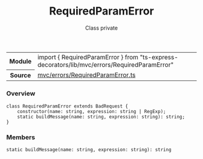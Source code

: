 <header class="symbol-info-header">    <h1 id="requiredparamerror">RequiredParamError</h1>    <label class="symbol-info-type-label class">Class</label>    <label class="api-type-label private">private</label>  </header>
<section class="symbol-info">      <table class="is-full-width">        <tbody>        <tr>          <th>Module</th>          <td>            <div class="lang-typescript">                <span class="token keyword">import</span> { RequiredParamError }                 <span class="token keyword">from</span>                 <span class="token string">"ts-express-decorators/lib/mvc/errors/RequiredParamError"</span>                            </div>          </td>        </tr>        <tr>          <th>Source</th>          <td>            <a href="https://romakita.github.io/ts-express-decorators/#//blob/v2.5.0/src/mvc/errors/RequiredParamError.ts#L0-L0">                mvc/errors/RequiredParamError.ts            </a>        </td>        </tr>                </tbody>      </table>    </section>

### Overview

<pre><code class="typescript-lang"><span class="token keyword">class</span> RequiredParamError <span class="token keyword">extends</span> BadRequest <span class="token punctuation">{</span>
    <span class="token keyword">constructor</span><span class="token punctuation">(</span>name<span class="token punctuation">:</span> <span class="token keyword">string</span><span class="token punctuation">,</span> expression<span class="token punctuation">:</span> <span class="token keyword">string</span> | RegExp<span class="token punctuation">)</span><span class="token punctuation">;</span>
    <span class="token keyword">static</span> <span class="token function">buildMessage</span><span class="token punctuation">(</span>name<span class="token punctuation">:</span> <span class="token keyword">string</span><span class="token punctuation">,</span> expression<span class="token punctuation">:</span> <span class="token keyword">string</span><span class="token punctuation">)</span><span class="token punctuation">:</span> <span class="token keyword">string</span><span class="token punctuation">;</span>
<span class="token punctuation">}</span></code></pre>

### Members

<div class="method-overview"><pre><code class="typescript-lang"><span class="token keyword">static</span> <span class="token function">buildMessage</span><span class="token punctuation">(</span>name<span class="token punctuation">:</span> <span class="token keyword">string</span><span class="token punctuation">,</span> expression<span class="token punctuation">:</span> <span class="token keyword">string</span><span class="token punctuation">)</span><span class="token punctuation">:</span> <span class="token keyword">string</span></code></pre></div>
